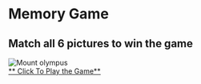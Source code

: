 # Memory Game 
## Match all 6 pictures to win the game
![Mount olympus](https://github.com/user-attachments/assets/b5a97437-4057-4c03-935e-f873b5a2d289)
<br/>
[** Click To Play the Game**](https://nikolaosg88.github.io/The-Ultimate-Memory-Game-to-Play/)
